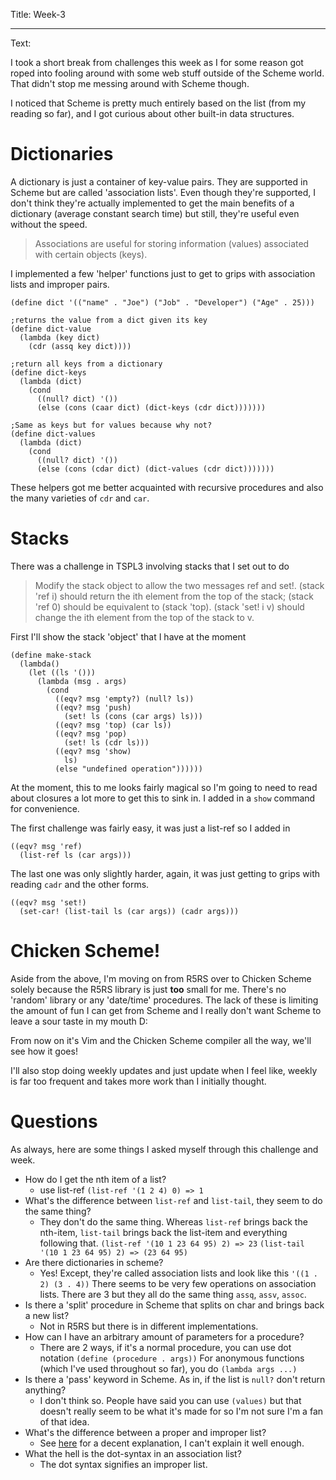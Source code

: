 Title: Week-3

----

Text: 

I took a short break from challenges this week as I for some reason got roped into fooling around with some web stuff outside of the Scheme world. That didn't stop me messing around with Scheme though.

I noticed that Scheme is pretty much entirely based on the list (from my reading so far), and I got curious about other built-in data structures. 

# Dictionaries

A dictionary is just a container of key-value pairs. They are supported in Scheme but are called 'association lists'. Even though they're supported, I don't think they're actually implemented to get the main benefits of a dictionary (average constant search time) but still, they're useful even without the speed.

> Associations are useful for storing information (values) associated with certain objects (keys).

I implemented a few 'helper' functions just to get to grips with association lists and improper pairs.

```
(define dict '(("name" . "Joe") ("Job" . "Developer") ("Age" . 25)))

;returns the value from a dict given its key
(define dict-value
  (lambda (key dict)
    (cdr (assq key dict))))

;return all keys from a dictionary
(define dict-keys
  (lambda (dict)
    (cond
      ((null? dict) '())
      (else (cons (caar dict) (dict-keys (cdr dict)))))))

;Same as keys but for values because why not?
(define dict-values
  (lambda (dict)
    (cond
      ((null? dict) '())
      (else (cons (cdar dict) (dict-values (cdr dict)))))))
```

These helpers got me better acquainted with recursive procedures and also the many varieties of ```cdr``` and ```car```.


# Stacks

There was a challenge in TSPL3 involving stacks that I set out to do

> Modify the stack object to allow the two messages ref and set!. (stack 'ref i) should return the ith element from the top of the stack; (stack 'ref 0) should be equivalent to (stack 'top). (stack 'set! i v) should change the ith element from the top of the stack to v.

First I'll show the stack 'object' that I have at the moment

```
(define make-stack
  (lambda()
    (let ((ls '()))
      (lambda (msg . args)
        (cond
          ((eqv? msg 'empty?) (null? ls))
          ((eqv? msg 'push)
            (set! ls (cons (car args) ls)))
          ((eqv? msg 'top) (car ls))
          ((eqv? msg 'pop)
            (set! ls (cdr ls)))
          ((eqv? msg 'show)
            ls)
          (else "undefined operation"))))))
```

At the moment, this to me looks fairly magical so I'm going to need to read about closures a lot more to get this to sink in. I added in a ```show``` command for convenience.

The first challenge  was fairly easy, it was just a list-ref so I  added in 
```
((eqv? msg 'ref)
  (list-ref ls (car args)))
```

The last one was only slightly harder, again, it was just getting to grips with reading ```cadr``` and the other forms.
```
((eqv? msg 'set!)
  (set-car! (list-tail ls (car args)) (cadr args)))
```

# Chicken Scheme!

Aside from the above, I'm moving on from R5RS over to Chicken Scheme solely because the R5RS library is just **too** small for me. There's no 'random' library or any 'date/time' procedures. The lack of these is limiting the amount of fun I can get from Scheme and I really don't want Scheme to leave a sour taste in my mouth D:

From now on it's Vim and the Chicken Scheme compiler all the way, we'll see how it goes!

I'll also stop doing weekly updates and just update when I feel like, weekly is far too frequent and takes more work than I initially thought.

# Questions

As always, here are some things I asked myself through this challenge and week.

- How do I get the nth item of a list?
    -  use list-ref 
```(list-ref '(1 2 4) 0) => 1```
- What's the difference between ```list-ref``` and ```list-tail```, they seem to do the same thing?
    - They don't do the same thing. Whereas ```list-ref``` brings back the nth-item, ```list-tail``` brings back the list-item and everything following that.
```(list-ref '(10 1 23 64 95) 2) => 23```
```(list-tail '(10 1 23 64 95) 2) => (23 64 95)```
- Are there dictionaries in scheme?
   - Yes! Except, they're called association lists and look like this
    ```'((1 . 2) (3 . 4))```
    There seems to be very few operations on association lists. There are 3 but they all do the same thing ```assq```, ```assv```, ```assoc```.
- Is there a 'split' procedure in Scheme that splits on char and brings back a new list?
    - Not in R5RS but there is in different implementations.
- How can I have an arbitrary amount of parameters for a procedure?
    - There are 2 ways, if it's a normal procedure, you can use dot notation
```(define (procedure . args))```
For anonymous functions (which I've used throughout so far), you do
```(lambda args ...)```
- Is there a 'pass' keyword in Scheme. As in, if the list is ```null?``` don't return anything?
   - I don't think so. People have said you can use ```(values)``` but that doesn't really seem to be what it's made for so I'm not sure I'm a fan of that idea.
- What's the difference between a proper and improper list?
    - See [here](http://stackoverflow.com/questions/16571182/confused-about-improper-lists-in-scheme) for a decent explanation, I can't explain it well enough.
- What the hell is the dot-syntax in an association list?
    - The dot syntax signifies an improper list.